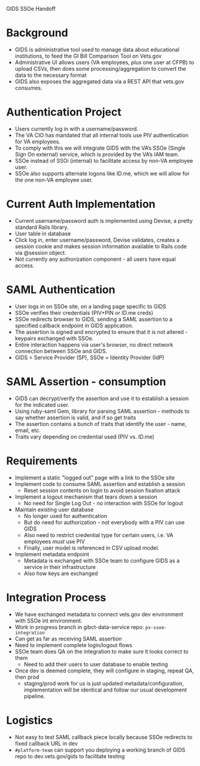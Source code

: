 GIDS SSOe Handoff

# Background
- GIDS is administrative tool used to manage data about educational institutions, to feed the GI Bill Comparison Tool on Vets.gov
- Administrative UI allows users (VA employees, plus one user at CFPB) to upload CSVs, then does some processing/aggregation to convert the data to the necessary format
- GIDS also exposes the aggregated data via a REST API that vets.gov consumes.

# Authentication Project
- Users currently log in with a username/password. 
- The VA CIO has mandated that all internal tools use PIV authentication for VA employees. 
- To comply with this we will integrate GIDS with the VA’s SSOe (Single Sign On external) service, which is provided by the VA’s IAM team.
- SSOe instead of SSOi (internal) to facilitate access by non-VA employee user. 
- SSOe also supports alternate logons like ID.me, which we will allow for the one non-VA employee user.

# Current Auth Implementation
- Current username/password auth is implemented using Devise, a pretty standard Rails library.
- User table in database
- Click log in, enter username/password, Devise validates, creates a session cookie and makes session information available to Rails code via @session object.
- Not currently any authorization component - all users have equal access.

# SAML Authentication
- User logs in on SSOe site, on a landing page specific to GIDS
- SSOe verifies their credentials (PIV+PIN or ID.me creds)
- SSOe redirects browser to GIDS, sending a SAML assertion to a specified callback endpoint in GIDS application.
- The assertion is signed and encrypted to ensure that it is not altered - keypairs exchanged with SSOe.
- Entire interaction happens via user's browser, no direct network connection between SSOe and GIDS.
- GIDS = Service Provider (SP), SSOe = Identity Provider (IdP)

# SAML Assertion - consumption
- GIDS can decrypt/verify the assertion and use it to establish a session for the indicated user.
- Using ruby-saml Gem, library for parsing SAML assertion - methods to say whether assertion is valid, and if so get traits
- The assertion contains a bunch of traits that identify the user - name, email, etc.
- Traits vary depending on credential used (PIV vs. ID.me)

# Requirements
- Implement a static "logged out" page with a link to the SSOe site
- Implement code to consume SAML assertion and establish a session
  - Reset session contents on login to avoid session fixation attack
- Implement a logout mechanism that tears down a session
  - No need for Single Log Out - no interaction with SSOe for logout
- Maintain existing user database
  - No longer used for authentication
  - But do need for authorization - not everybody with a PIV can use GIDS
  - Also need to restrict credential type for certain users, i.e. VA employees *must* use PIV
  - Finally, user model is referenced in CSV upload model.
- Implement metadata endpoint 
  - Metadata is exchanged with SSOe team to configure GIDS as a service in their infrastructure
  - Also how keys are exchanged

# Integration Process
- We have exchanged metadata to connect vets.gov dev environment with SSOe int environment.
- Work in progress branch in gibct-data-service repo: `pv-ssoe-integration`
- Can get as far as receiving SAML assertion
- Need to implement complete login/logout flows
- SSOe team does QA on the integration to make sure it looks correct to them
  - Need to add their users to user database to enable testing
- Once dev is deemed complete, they will configure in staging, repeat QA, then prod
  - staging/prod work for us is just updated metadata/configuration, implementation will be identical and follow our usual development pipeline.

# Logistics
- Not easy to test SAML callback piece locally because SSOe redirects to fixed callback URL in dev
- `#platform-team` can support you deploying a working branch of GIDS repo to dev.vets.gov/gids to facilitate testing
